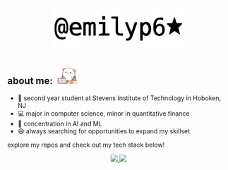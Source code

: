 <p align="center">
  <img src="https://github.com/emilyp6/emilyp6/blob/main/emilyp6.png" width="300"/>
</p>

## about me: <img src="https://github.com/emilyp6/emilyp6/blob/main/cat.gif" width="50"/> 

- 🌱 second year student at Stevens Institute of Technology in Hoboken, NJ
- 💻 major in computer science, minor in quantitative finance
- 🧠 concentration in AI and ML
- 😄 always searching for opportunities to expand my skillset

explore my repos and check out my tech stack below!

<p align="center">
  <a href="https://www.linkedin.com/in/emilyprasad" target="_blank">
    <img src="https://img.shields.io/badge/LINKEDIN-blue?logo=linkedin&logoColor=white&style=for-the-badge" />
  </a>
  <a href="mailto:emilyprasad4@gmail.com" target="_blank">
    <img src="https://img.shields.io/badge/GMAIL-red?logo=gmail&logoColor=white&style=for-the-badge" />
  </a>
</p>
